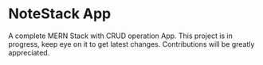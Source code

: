# NoteStack App 
A complete MERN Stack with CRUD operation App.
This project is in progress, keep eye on it to get latest changes.
Contributions will be greatly appreciated.
